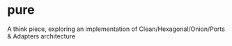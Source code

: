 # pure
A think piece, exploring an implementation of Clean/Hexagonal/Onion/Ports &amp; Adapters architecture
